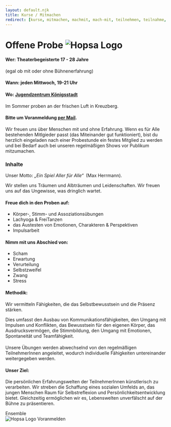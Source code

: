 ```yaml
---
layout: default.njk
title: Kurse / Mitmachen
redirect: [kurse, mitmachen, machmit, mach-mit, teilnehmen, teilnahme, teilnehmer, course, participate, lernen, ueben, uben, proben, probe]
---
```


# Offene Probe <img src="/assets/favicon/favicon_transparent.png" alt="Hopsa Logo" class="w-16 h-16 inline -mt-5">

#### Wer: Theaterbegeisterte 17 - 28 Jahre
(egal ob mit oder ohne Bühnenerfahrung)

#### Wann: jeden Mittwoch, 19-21 Uhr 

#### Wo: <a href="http://www.jugendhaus-koenigstadt.de/">Jugendzentrum Königsstadt</a>
<!-- <a href="https://www.google.com/maps/place/Jugendkulturzentrum+K%C3%B6nigstadt/@52.5305617,13.4107669,17z/data=!3m1!4b1!4m6!3m5!1s0x47a84e1d37856ad7:0x358a76430490a4c!8m2!3d52.5305617!4d13.4133418!16s%2Fg%2F113dfcw7n?entry=ttu">Google Maps</a> -->
Im Sommer proben an der frischen Luft in Kreuzberg.

#### Bitte um Voranmeldung <a href="mailto:hopsaberlin@gmail.com">per Mail</a>. 

Wir freuen uns über Menschen mit und ohne Erfahrung. Wenn es für Alle bestehenden Mitlgieder passt (das Miteinander gut funktioniert), bist du herzlich eingeladen nach einer Probestunde ein festes Mitglied zu werden und bei Bedarf auch bei unseren regelmäßigen Shows vor Publikum mitzumachen.

### Inhalte

Unser Motto: *„Ein Spiel Aller für Alle“*&ensp;(Max Herrmann).

Wir stellen uns Träumen und Albträumen und Leidenschaften. Wir freuen uns auf das Ungewisse, was dringlich wartet.

#### Freue dich in den Proben auf:
<ul class="space-y-2 list-disc list-inside pl-2">
    <li>Körper-, Stimm- und Assoziationsübungen</li>
    <li>Lachyoga & FreiTanzen</li>
    <li>das Austesten von Emotionen, Charakteren & Perspektiven</li>
    <li>Impulsarbeit</li>
</ul>

#### Nimm mit uns Abschied von:
<ul class="space-y-2 list-disc list-inside pl-2">
    <li>Scham</li>
    <li>Erwartung</li>
    <li>Verurteilung</li>
    <li>Selbstzweifel</li>
    <li>Zwang</li>
    <li>Stress</li>
</ul>

#### Methodik:
Wir vermitteln Fähigkeiten, die das Selbstbewusstsein und die Präsenz stärken. 

Dies umfasst den Ausbau von Kommunikationsfähigkeiten, den Umgang mit Impulsen und Konflikten, das Bewusstsein für den eigenen Körper, das Ausdrucksvermögen, die Stimmbildung, den Umgang mit Emotionen, Spontaneität und Teamfähigkeit.

####
Unsere Übungen werden abwechselnd von den regelmäßigen TeilnehmerInnen angeleitet, wodurch individuelle Fähigkeiten untereinander weitergegeben werden. 

#### Unser Ziel:
Die persönlichen Erfahrungswelten der TeilnehmerInnen künstlerisch zu verarbeiten.
Wir streben die Schaffung eines sozialen Umfelds an, das jungen Menschen Raum für Selbstreflexion und Persönlichkeitsentwicklung bietet. Gleichzeitig ermöglichen wir es, Lebenswelten unverfälscht auf der Bühne zu präsentieren.

<div class="mt-8 text-lg flex items-center w-full justify-center">
<a class="no-underline hover:no-underline hover:text-white" style="text-decoration: none !important" href="/ensemble"><div class="py-3 px-6 max-w-10 m-6 border border-gray-300 hover:border-white hover:bg-gray-900 hover:text-white rounded-lg">Ensemble</div></a>
<a class="no-underline hover:no-underline hover:text-white" style="text-decoration: none !important" href="mailto:hopsaberlin@gmail.com"><div class="py-3 px-6 max-w-10 m-6 border border-gray-300 hover:border-white hover:bg-gray-900 hover:text-white rounded-lg"><img src="/assets/favicon/favicon_transparent.png" alt="Hopsa Logo" class="w-6 h-6 inline -mt-2">&nbsp;Voranmelden</div></a>
</div>
